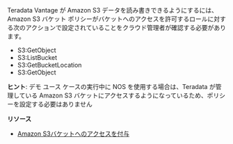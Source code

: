 Teradata Vantage が Amazon S3 データを読み書きできるようにするには、Amazon S3 バケット ポリシーがバケットへのアクセスを許可するロールに対する次のアクションで設定されていることをクラウド管理者が確認する必要があります。

-   S3:GetObject
-   S3:ListBucket
-   S3:GetBucketLocation
-   S3:GetObject

**ヒント**: デモ ユース ケースの実行中に NOS を使用する場合は、Teradata が管理している Amazon S3 バケットにアクセスするようになっているため、ポリシーを設定する必要はありません

**リソース**

-   [Amazon S3バケットへのアクセスを付与](https://docs.teradata.com/search/all?query=Granting+Access+to+Your+Amazon+S3+Bucket&content-lang=en-US)
